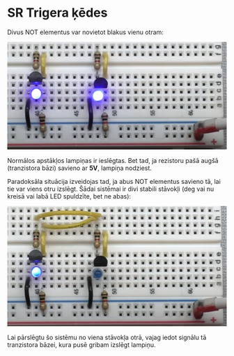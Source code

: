 # SR Trigera ķēdes

Divus NOT elementus var novietot blakus vienu otram: 

![](TwoNotGates.png)

Normālos apstākļos lampiņas ir ieslēgtas. Bet tad, ja rezistoru pašā 
augšā (tranzistora bāzi) savieno ar **5V**, lampiņa nodziest. 

Paradoksāla situācija izveidojas tad, ja abus NOT elementus savieno tā, lai 
tie var viens otru izslēgt. Šādai sistēmai ir divi stabili stāvokļi
(deg vai nu kreisā vai labā LED spuldzīte, bet ne abas): 

![](FlipFlop.png)

Lai pārslēgtu šo sistēmu no viena stāvokļa otrā, vajag iedot signālu 
tā tranzistora bāzei, kura pusē gribam izslēgt lampiņu. 
